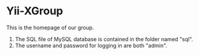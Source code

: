 # Yii-XGroup
This is the homepage of our group. 
 
 1. The SQL file of MySQL database is contained in the folder named "sql".
 2. The username and password for logging in are both "admin".
